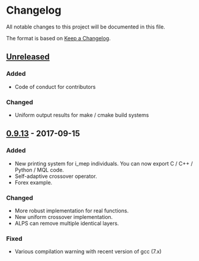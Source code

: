 # Changelog
All notable changes to this project will be documented in this file.

The format is based on [Keep a Changelog](http://keepachangelog.com/en/1.0.0/).

## [Unreleased]

### Added
- Code of conduct for contributors

### Changed
- Uniform output results for make / cmake build systems


## [0.9.13] - 2017-09-15

### Added
- New printing system for i_mep individuals. You can now export C / C++ / Python / MQL code.
- Self-adaptive crossover operator.
- Forex example.

### Changed
- More robust implementation for real functions.
- New uniform crossover implementation.
- ALPS can remove multiple identical layers.

### Fixed
- Various compilation warning with recent version of gcc (7.x)


[Unreleased]: https://github.com/morinim/vita/compare/v0.9.13...HEAD
[0.9.13]: https://github.com/morinim/vita/compare/v0.9.12...v0.9.13
